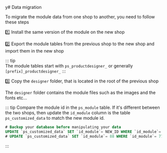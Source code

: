 y# Data migration

To migrate the module data from one shop to another, you need to follow these steps

:one: Install the same version of the module on the new shop

:two: Export the module tables from the previous shop to the new shop and import them in the new shop

::: tip  
The module tables start with `ps_productdesigner_` or generally `[prefix]_productdesigner_`
:::

:three: Copy the `designer` folder, that is located in the root of the previous shop  

The `designer` folder contains the module files such as the images and the fonts etc...

::: tip
Compare the module id in the `ps_module` table. If it's different between the two shops, then update the `id_module`
column is the table `ps_customized_data` to match the new module id.

```````sql
# Backup your database before manipulating your data
UPDATE `ps_customized_data` SET `id_module`= NEW_ID WHERE `id_module`= OLD_ID
# UPDATE `ps_customized_data` SET `id_module`= 88 WHERE `id_module`= 77
```````
:::
